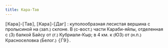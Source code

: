 ```yaml
---
title: Кара-Тав
---
```


⟦Кара⟧-⟦Тав⟧, ⟦Кара⟧-⟦Даг⟧
: куполообразная лесистая вершина с пролысиной на ⦅зап.⦆ склоне. В ⦅с-вост.⦆ части Караби-яйлы, отделенная с ⦅З⦆ балкой Байсу от ⦅г.⦆ Кубриали-Кыр; в 4 км. к ⦅ЮЗ⦆ от ⦅н.п.⦆ Красноселовка ⦅Белог.⦆ ⦃Г9⦄.
